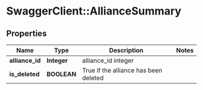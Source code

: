 # SwaggerClient::AllianceSummary

## Properties
Name | Type | Description | Notes
------------ | ------------- | ------------- | -------------
**alliance_id** | **Integer** | alliance_id integer | 
**is_deleted** | **BOOLEAN** | True if the alliance has been deleted | 


